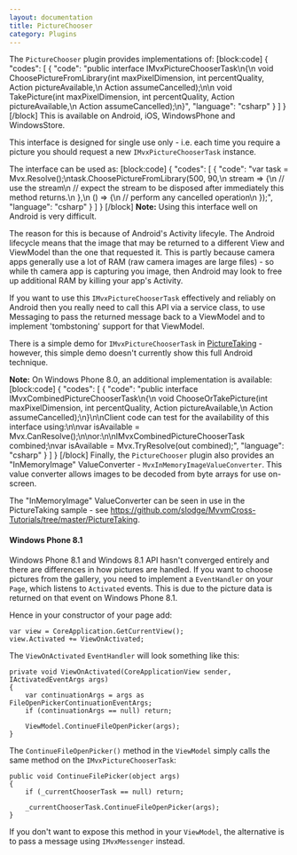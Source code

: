 ```yaml
---
layout: documentation
title: PictureChooser
category: Plugins
---
```

The `PictureChooser` plugin provides implementations of:
[block:code]
{
  "codes": [
    {
      "code": "public interface IMvxPictureChooserTask\n{\n  void ChoosePictureFromLibrary(int maxPixelDimension, int percentQuality, Action<Stream> pictureAvailable,\n                                Action assumeCancelled);\n\n  void TakePicture(int maxPixelDimension, int percentQuality, Action<Stream> pictureAvailable,\n                   Action assumeCancelled);\n}",
      "language": "csharp"
    }
  ]
}
[/block]
This is available on Android, iOS, WindowsPhone and WindowsStore. 

This interface is designed for single use only - i.e. each time you require a picture you should request a new `IMvxPictureChooserTask` instance.

The interface can be used as:
[block:code]
{
  "codes": [
    {
      "code": "var task = Mvx.Resolve<IMvxPictureChooserTask>();\ntask.ChoosePictureFromLibrary(500, 90,\n                              stream => {\n                                // use the stream\n                                // expect the stream to be disposed after immediately this method returns.\n                              },\n                              () => {\n                                // perform any cancelled operation\n                              });",
      "language": "csharp"
    }
  ]
}
[/block]
**Note:** Using this interface well on Android is very difficult.

The reason for this is because of Android's Activity lifecyle. The Android lifecycle means that the image that may be returned to a different View and ViewModel than the one that requested it. This is partly because camera apps generally use a lot of RAM (raw camera images are large files) - so while th camera app is capturing you image, then Android may look to free up additional RAM by killing your app's Activity.

If you want to use this `IMvxPictureChooserTask` effectively and reliably on Android then you really need to call this API via a service class, to use Messaging to pass the returned message back to a ViewModel and to implement 'tombstoning' support for that ViewModel.

There is a simple demo for `IMvxPictureChooserTask` in [PictureTaking](https://github.com/slodge/MvvmCross-Tutorials/tree/master/PictureTaking) - however, this simple demo doesn't currently show this full Android technique. 

**Note:** On Windows Phone 8.0, an additional implementation is available:
[block:code]
{
  "codes": [
    {
      "code": "public interface IMvxCombinedPictureChooserTask\n{\n  void ChooseOrTakePicture(int maxPixelDimension, int percentQuality, Action<Stream> pictureAvailable,\n                           Action assumeCancelled);\n}\n\nClient code can test for the availability of this interface using:\n\nvar isAvailable = Mvx.CanResolve<IMvxCombinedPictureChooserTask>();\n\nor:\n\nIMvxCombinedPictureChooserTask combined;\nvar isAvailable = Mvx.TryResolve(out combined);",
      "language": "csharp"
    }
  ]
}
[/block]
Finally, the `PictureChooser` plugin also provides an "InMemoryImage" ValueConverter - `MvxInMemoryImageValueConverter`. This value converter allows images to be decoded from byte arrays for use on-screen.

The "InMemoryImage" ValueConverter can be seen in use in the PictureTaking sample - see https://github.com/slodge/MvvmCross-Tutorials/tree/master/PictureTaking.

#### Windows Phone 8.1 <a name="picturechooserwp81" />
Windows Phone 8.1 and Windows 8.1 API hasn't converged entirely and there are differences in how pictures are handled. If you want to choose pictures from the gallery, you need to implement a `EventHandler` on your `Page`, which listens to `Activated` events. This is due to the picture data is returned on that event on Windows Phone 8.1.

Hence in your constructor of your page add:

```
var view = CoreApplication.GetCurrentView();
view.Activated += ViewOnActivated;
```

The `ViewOnActivated` `EventHandler` will look something like this:

```
private void ViewOnActivated(CoreApplicationView sender, IActivatedEventArgs args)
{
    var continuationArgs = args as FileOpenPickerContinuationEventArgs;
    if (continuationArgs == null) return;

    ViewModel.ContinueFileOpenPicker(args);
}
```

The `ContinueFileOpenPicker()` method in the `ViewModel` simply calls the same method on the `IMvxPictureChooserTask`:

```
public void ContinueFilePicker(object args)
{
    if (_currentChooserTask == null) return;
            
    _currentChooserTask.ContinueFileOpenPicker(args);
}
```

If you don't want to expose this method in your `ViewModel`, the alternative is to pass a message using `IMvxMessenger` instead.